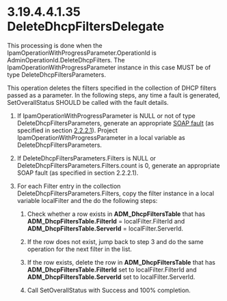 <html dir="LTR" xmlns:mshelp="http://msdn.microsoft.com/mshelp" xmlns:ddue="http://ddue.schemas.microsoft.com/authoring/2003/5" xmlns:xlink="http://www.w3.org/1999/xlink" xmlns:tool="http://www.microsoft.com/tooltip">
 <body>
 <div id="header">
 <h1 class="heading">3.19.4.4.1.35 DeleteDhcpFiltersDelegate</h1>
 </div>
 <div id="mainSection">
 <div id="mainBody">
 <div id="allHistory" class="saveHistory"></div>
 <div id="sectionSection0" class="section" name="collapseableSection">
 

<p>This processing is done when the
IpamOperationWithProgressParameter.OperationId is
AdminOperationId.DeleteDhcpFilters. The IpamOperationWithProgressParameter
instance in this case MUST be of type DeleteDhcpFiltersParameters. </p>

<p>This operation deletes the filters specified in the
collection of DHCP filters passed as a parameter. In the following steps, any
time a fault is generated, SetOverallStatus SHOULD be called with the fault
details.</p>

<ol><li><p><span> </span>If
IpamOperationWithProgressParameter is NULL or not of type DeleteDhcpFiltersParameters,
generate an appropriate <a href="21b4a631-8f28-420f-822f-c5f879d5046e.md#gt_ec8728a8-1a75-426f-8767-aa1932c7c19f">SOAP
fault</a> (as specified in section <a href="a90ad88d-2468-4ac1-bbb9-8f921d15bbc8.md">2.2.2.1</a>). Project
IpamOperationWithProgressParameter in a local variable as
DeleteDhcpFiltersParameters.</p>

</li><li><p><span> </span>If
DeleteDhcpFiltersParameters.Filters is NULL or
DeleteDhcpFiltersParameters.Filters.count is 0, generate an appropriate SOAP
fault (as specified in section 2.2.2.1).</p>

</li><li><p><span> </span>For each Filter
entry in the collection DeleteDhcpFiltersParameters.Filters, copy the filter
instance in a local variable localFilter and the do the following steps:</p>

<ol><li><p><span> 
</span>Check whether a row exists in <b>ADM_DhcpFiltersTable</b> that has <b>ADM_DhcpFiltersTable.FilterId</b>
= localFilter.FilterId and <b>ADM_DhcpFiltersTable.ServerId</b> =
localFilter.ServerId.</p>

</li><li><p><span> 
</span>If the row does not exist, jump back to step 3 and do the same operation
for the next filter in the list.</p>

</li><li><p><span> 
</span>If the row exists, delete the row in <b>ADM_DhcpFiltersTable</b> that
has <b>ADM_DhcpFiltersTable.FilterId</b> set to localFilter.FilterId and <b>ADM_DhcpFiltersTable.ServerId</b>
set to localFilter.ServerId. </p>

</li><li><p><span> 
</span>Call SetOverallStatus with Success and 100% completion.</p>

</li></ol></li></ol>
 </div>
 </div>
 </div>
 </body>
</html>